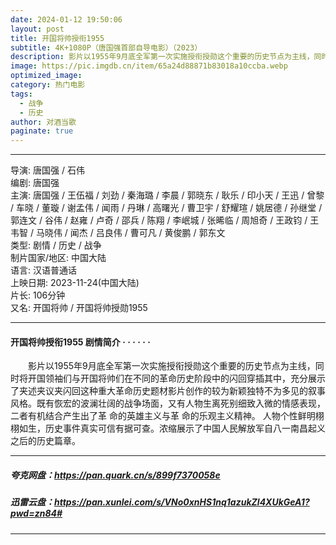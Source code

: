 ```yaml
---
date: 2024-01-12 19:50:06
layout: post
title: 开国将帅授衔1955
subtitle: 4K+1080P（唐国强首部自导电影）（2023）
description: 影片以1955年9月底全军第一次实施授衔授勋这个重要的历史节点为主线，同时将开国领袖们与开国将帅们在不同的革命历史阶段中的闪回穿插其中，充分展示了夹述夹议夹闪回这种重大革命历史题材影片创作的较为新颖独特不为多见的叙事风格...
image: https://pic.imgdb.cn/item/65a24d88871b83018a10ccba.webp
optimized_image: 
category: 热门电影
tags:
  - 战争
  - 历史
author: 对酒当歌
paginate: true
---
```

---

导演: 唐国强 / 石伟  
编剧: 唐国强  
主演: 唐国强 / 王伍福 / 刘劲 / 秦海璐 / 李晨 / 郭晓东 / 耿乐 / 印小天 / 王迅 / 曾黎 / 车晓 / 董璇 / 谢孟伟 / 闻雨 / 丹琳 / 高曙光 / 曹卫宇 / 舒耀瑄 / 姚居德 / 孙继堂 / 郭连文 / 谷伟 / 赵雍 / 卢奇 / 邵兵 / 陈翔 / 李岷城 / 张晞临 / 周旭奇 / 王政钧 / 王韦智 / 马晓伟 / 闻杰 / 吕良伟 / 曹可凡 / 黄俊鹏 / 郭东文  
类型: 剧情 / 历史 / 战争  
制片国家/地区: 中国大陆  
语言: 汉语普通话  
上映日期: 2023-11-24(中国大陆)  
片长: 106分钟  
又名: 开国将帅 / 开国将帅授勋1955  

---

#### 开国将帅授衔1955 剧情简介 · · · · · ·

　　影片以1955年9月底全军第一次实施授衔授勋这个重要的历史节点为主线，同时将开国领袖们与开国将帅们在不同的革命历史阶段中的闪回穿插其中，充分展示了夹述夹议夹闪回这种重大革命历史题材影片创作的较为新颖独特不为多见的叙事风格。既有恢宏的波澜壮阔的战争场面，又有人物生离死别细致入微的情感表现，二者有机结合产生出了革 命的英雄主义与革 命的乐观主义精神。 人物个性鲜明栩栩如生，历史事件真实可信有据可查。浓缩展示了中国人民解放军自八一南昌起义之后的历史篇章。

---

##### 夸克网盘：<https://pan.quark.cn/s/899f7370058e>

##### 迅雷云盘：<https://pan.xunlei.com/s/VNo0xnHS1nq1azukZl4XUkGeA1?pwd=zn84#>

---

